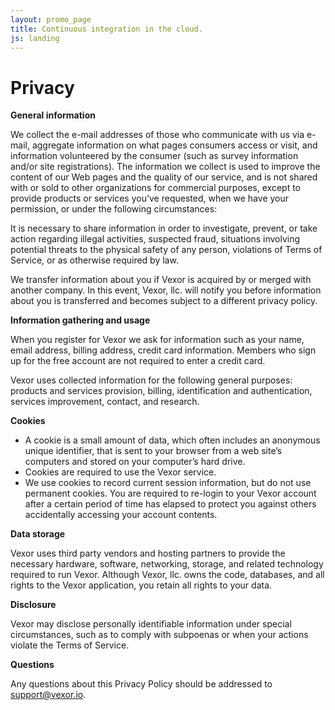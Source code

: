 ```yaml
---
layout: promo_page
title: Continuous integration in the cloud.
js: landing
---
```



Privacy
=======

__General information__

We collect the e-mail addresses of those who communicate with us via e-mail,
aggregate information on what pages consumers access or visit, and information
volunteered by the consumer (such as survey information and/or site
registrations). The information we collect is used to improve the content of
our Web pages and the quality of our service, and is not shared with or sold to
other organizations for commercial purposes, except to provide products or
services you’ve requested, when we have your permission, or under the following
circumstances:

It is necessary to share information in order to investigate, prevent, or take
action regarding illegal activities, suspected fraud, situations involving
potential threats to the physical safety of any person, violations of Terms of
Service, or as otherwise required by law.

We transfer information about you if Vexor is acquired by or merged with
another company. In this event, Vexor, llc. will notify you before information
about you is transferred and becomes subject to a different privacy policy.

__Information gathering and usage__

When you register for Vexor we ask for information such as your name, email
address, billing address, credit card information. Members who sign up for the
free account are not required to enter a credit card.

Vexor uses collected information for the following general purposes: products
and services provision, billing, identification and authentication, services
improvement, contact, and research.

__Cookies__

* A cookie is a small amount of data, which often includes an anonymous unique
identifier, that is sent to your browser from a web site’s computers and stored
on your computer’s hard drive.
* Cookies are required to use the Vexor service.
* We use cookies to record current session information, but do not use permanent
cookies. You are required to re-login to your Vexor account after a certain
period of time has elapsed to protect you against others accidentally accessing
your account contents.

__Data storage__

Vexor uses third party vendors and hosting partners to provide the necessary
hardware, software, networking, storage, and related technology required to run
Vexor. Although Vexor, llc. owns the code, databases, and all rights to the
Vexor application, you retain all rights to your data.

__Disclosure__

Vexor may disclose personally identifiable information under special
circumstances, such as to comply with subpoenas or when your actions violate
the Terms of Service.

__Questions__

Any questions about this Privacy Policy should be addressed to
[support@vexor.io](mailto:support@vexor.io).
